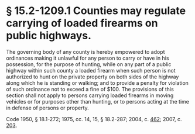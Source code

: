 # § 15.2-1209.1 Counties may regulate carrying of loaded firearms on public highways.

<p>The governing body of any county is hereby empowered to adopt ordinances making it unlawful for any person to carry or have in his possession, for the purpose of hunting, while on any part of a public highway within such county a loaded firearm when such person is not authorized to hunt on the private property on both sides of the highway along which he is standing or walking; and to provide a penalty for violation of such ordinance not to exceed a fine of $100. The provisions of this section shall not apply to persons carrying loaded firearms in moving vehicles or for purposes other than hunting, or to persons acting at the time in defense of persons or property.</p><p>Code 1950, § 18.1-272; 1975, cc. 14, 15, § 18.2-287; 2004, c. <a href='http://lis.virginia.gov/cgi-bin/legp604.exe?041+ful+CHAP0462'>462</a>; 2007, c. <a href='http://lis.virginia.gov/cgi-bin/legp604.exe?071+ful+CHAP0203'>203</a>.</p>